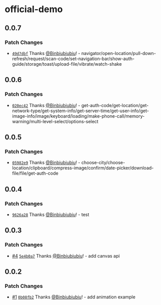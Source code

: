# official-demo

## 0.0.7

### Patch Changes

- [`49d7dbf`](https://github.com/Binbiubiubiu/tqt-demo/commit/49d7dbfad31e3bb771804d8692541540863c7a8b) Thanks [@Binbiubiubiu](https://github.com/Binbiubiubiu)! - navigator/open-location/pull-down-refresh/request/scan-code/set-navigation-bar/show-auth-guide/storage/toast/upload-file/vibrate/watch-shake

## 0.0.6

### Patch Changes

- [`020ec42`](https://github.com/Binbiubiubiu/tqt-demo/commit/020ec42e0f7c8a2ab06863eb9833bcc7fa258417) Thanks [@Binbiubiubiu](https://github.com/Binbiubiubiu)! - get-auth-code/get-location/get-network-type/get-system-info/get-server-time/get-user-info/get-image-info/image/keyboard/loading/make-phone-call/memory-warning/multi-level-select/options-select

## 0.0.5

### Patch Changes

- [`05982e9`](https://github.com/Binbiubiubiu/tqt-demo/commit/05982e91586c5b68d7a9abcbfa99fbbd988da0f9) Thanks [@Binbiubiubiu](https://github.com/Binbiubiubiu)! - choose-city/choose-location/clipboard/compress-image/confirm/date-picker/download-file/file/get-auth-code

## 0.0.4

### Patch Changes

- [`9626a28`](https://github.com/Binbiubiubiu/tqt-demo/commit/9626a28e28331e19597fe102984f41ef513578b3) Thanks [@Binbiubiubiu](https://github.com/Binbiubiubiu)! - test

## 0.0.3

### Patch Changes

- [#4](https://github.com/Binbiubiubiu/tqt-demo/pull/4) [`5e4b0a7`](https://github.com/Binbiubiubiu/tqt-demo/commit/5e4b0a7617964698a5f9062678c31cc7852edb64) Thanks [@Binbiubiubiu](https://github.com/Binbiubiubiu)! - add canvas api

## 0.0.2

### Patch Changes

- [#1](https://github.com/Binbiubiubiu/tqt-demo/pull/1) [`0b08fb2`](https://github.com/Binbiubiubiu/tqt-demo/commit/0b08fb21760e7a826ab21f8c4c574f1544ceaca6) Thanks [@Binbiubiubiu](https://github.com/Binbiubiubiu)! - add animation example
